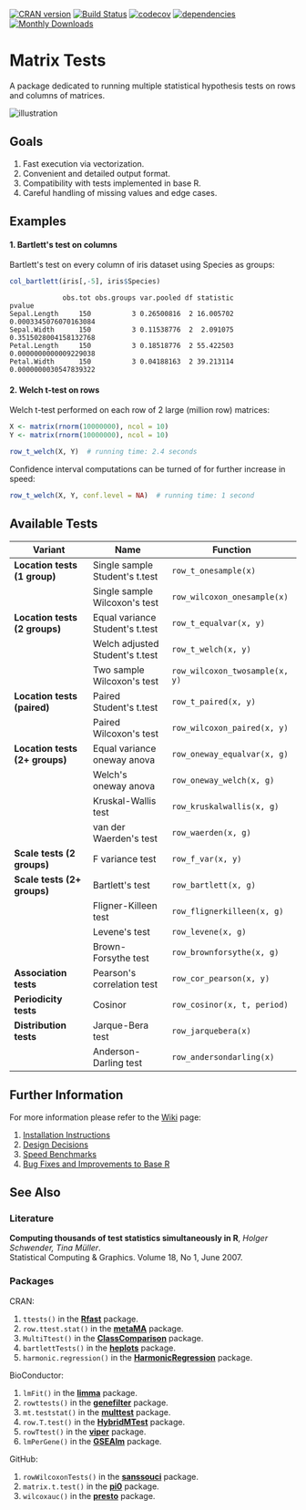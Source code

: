 [![CRAN version](http://www.r-pkg.org/badges/version/matrixTests)](https://cran.r-project.org/package=matrixTests)
[![Build Status](https://travis-ci.com/karoliskoncevicius/matrixTests.svg?branch=master)](https://travis-ci.com/karoliskoncevicius/matrixTests)
[![codecov](https://codecov.io/gh/karoliskoncevicius/matrixTests/branch/master/graph/badge.svg)](https://codecov.io/gh/karoliskoncevicius/matrixTests)
[![dependencies](https://tinyverse.netlify.com/badge/matrixTests)](https://CRAN.R-project.org/package=matrixTests)
[![Monthly Downloads](https://cranlogs.r-pkg.org/badges/matrixTests)](https://cranlogs.r-pkg.org/badges/matrixTests)

# Matrix Tests #

A package dedicated to running multiple statistical hypothesis tests on rows and columns of matrices.

![illustration](http://karolis.koncevicius.lt/data/matrixtests/illustration.png)

## Goals ##

1. Fast execution via vectorization.
2. Convenient and detailed output format.
3. Compatibility with tests implemented in base R.
4. Careful handling of missing values and edge cases.

## Examples ##

#### 1. Bartlett's test on columns ####

Bartlett's test on every column of iris dataset using Species as groups:

```r
col_bartlett(iris[,-5], iris$Species)
```
```
             obs.tot obs.groups var.pooled df statistic                pvalue
Sepal.Length     150          3 0.26500816  2 16.005702 0.0003345076070163084
Sepal.Width      150          3 0.11538776  2  2.091075 0.3515028004158132768
Petal.Length     150          3 0.18518776  2 55.422503 0.0000000000009229038
Petal.Width      150          3 0.04188163  2 39.213114 0.0000000030547839322
```

#### 2. Welch t-test on rows ####

Welch t-test performed on each row of 2 large (million row) matrices:

```r
X <- matrix(rnorm(10000000), ncol = 10)
Y <- matrix(rnorm(10000000), ncol = 10)

row_t_welch(X, Y)  # running time: 2.4 seconds
```

Confidence interval computations can be turned of for further increase in speed:

```r
row_t_welch(X, Y, conf.level = NA)  # running time: 1 second
```

## Available Tests ##

|           Variant                |           Name                        |           Function              |
|----------------------------------|---------------------------------------|---------------------------------|
| **Location tests (1 group)**     | Single sample Student's t.test        | `row_t_onesample(x)`            |
|                                  | Single sample Wilcoxon's test         | `row_wilcoxon_onesample(x)`     |
| **Location tests (2 groups)**    | Equal variance Student's t.test       | `row_t_equalvar(x, y)`          |
|                                  | Welch adjusted Student's t.test       | `row_t_welch(x, y)`             |
|                                  | Two sample Wilcoxon's test            | `row_wilcoxon_twosample(x, y)`  |
| **Location tests (paired)**      | Paired Student's t.test               | `row_t_paired(x, y)`            |
|                                  | Paired Wilcoxon's test                | `row_wilcoxon_paired(x, y)`     |
| **Location tests (2+ groups)**   | Equal variance oneway anova           | `row_oneway_equalvar(x, g)`     |
|                                  | Welch's oneway anova                  | `row_oneway_welch(x, g)`        |
|                                  | Kruskal-Wallis test                   | `row_kruskalwallis(x, g)`       |
|                                  | van der Waerden's test                | `row_waerden(x, g)`             |
| **Scale tests (2 groups)**       | F variance test                       | `row_f_var(x, y)`               |
| **Scale tests (2+ groups)**      | Bartlett's test                       | `row_bartlett(x, g)`            |
|                                  | Fligner-Killeen test                  | `row_flignerkilleen(x, g)`      |
|                                  | Levene's test                         | `row_levene(x, g)`              |
|                                  | Brown-Forsythe test                   | `row_brownforsythe(x, g)`       |
| **Association tests**            | Pearson's correlation test            | `row_cor_pearson(x, y)`         |
| **Periodicity tests**            | Cosinor                               | `row_cosinor(x, t, period)`     |
| **Distribution tests**           | Jarque-Bera test                      | `row_jarquebera(x)`             |
|                                  | Anderson-Darling test                 | `row_andersondarling(x)`        |


## Further Information ##

For more information please refer to the [Wiki](https://github.com/karoliskoncevicius/matrixTests/wiki) page:

1. [Installation Instructions](https://github.com/karoliskoncevicius/matrixTests/wiki/Installation)
2. [Design Decisions](https://github.com/karoliskoncevicius/matrixTests/wiki/Design-Decisions)
3. [Speed Benchmarks](https://github.com/karoliskoncevicius/matrixTests/wiki/Benchmarks)
4. [Bug Fixes and Improvements to Base R](https://github.com/karoliskoncevicius/matrixTests/wiki/Bug-Fixes-and-Improvements-to-Base-R)


## See Also ##

### Literature ###

**Computing thousands of test statistics simultaneously in R**, *Holger Schwender, Tina Müller*.\
Statistical Computing & Graphics. Volume 18, No 1, June 2007.

### Packages ###

CRAN:

1. `ttests()` in the [**Rfast**](https://CRAN.R-project.org/package=Rfast) package.
2. `row.ttest.stat()` in the [**metaMA**](https://CRAN.R-project.org/package=metaMA) package.
3. `MultiTtest()` in the [**ClassComparison**](https://CRAN.R-project.org/package=ClassComparison) package.
4. `bartlettTests()` in the [**heplots**](https://CRAN.R-project.org/package=heplots) package.
5. `harmonic.regression()` in the [**HarmonicRegression**](https://CRAN.R-project.org/package=HarmonicRegression) package.

BioConductor:

1. `lmFit()` in the [**limma**](https://bioconductor.org/packages/release/bioc/html/limma.html) package.
2. `rowttests()` in the [**genefilter**](https://bioconductor.org/packages/release/bioc/html/genefilter.html) package.
3. `mt.teststat()` in the [**multtest**](https://www.bioconductor.org/packages/release/bioc/html/multtest.html) package.
4. `row.T.test()` in the [**HybridMTest**](https://www.bioconductor.org/packages/release/bioc/html/HybridMTest.html) package.
5. `rowTtest()` in the [**viper**](https://bioconductor.org/packages/release/bioc/html/viper.html) package.
6. `lmPerGene()` in the [**GSEAlm**](https://www.bioconductor.org/packages/release/bioc/html/GSEAlm.html) package.

GitHub:

1. `rowWilcoxonTests()` in the [**sanssouci**](https://github.com/pneuvial/sanssouci) package.
2. `matrix.t.test()` in the [**pi0**](https://github.com/gitlongor/pi0) package.
3. `wilcoxauc()` in the [**presto**](https://github.com/immunogenomics/presto) package.
